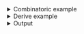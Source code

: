 <details><summary>Combinatoric example</summary>

```no_run
#[derive(Debug, Clone)]
pub struct Options {
    package: String,
}

fn package() -> impl Parser<String> {
    long("package")
        .short('p')
        .help("Package to use")
        .argument("SPEC")
        .adjacent()
}

pub fn options() -> OptionParser<Options> {
    construct!(Options { package() }).to_options()
}
```

</details>
<details><summary>Derive example</summary>

```no_run
#[derive(Debug, Clone, Bpaf)]
#[bpaf(options)]
pub struct Options {
    #[bpaf(short, long, argument("SPEC"), adjacent)]
    /// Package to use
    package: String,
}
```

</details>
<details><summary>Output</summary>


<div class='bpaf-doc'>
$ app --help<br>
<b>Usage</b>: <tt><b>app</b></tt> <tt><b>-p</b></tt>=<tt><i>SPEC</i></tt><div>
<b>Available options:</b></div><dl><dt><tt><b>-p</b></tt>, <tt><b>--package</b></tt>=<tt><i>SPEC</i></tt></dt>
<dd>Package to use</dd>
<dt><tt><b>-h</b></tt>, <tt><b>--help</b></tt></dt>
<dd>Prints help information</dd>
</dl>

<style>
div.bpaf-doc {
    padding: 14px;
    background-color:var(--code-block-background-color);
    font-family: mono;
    margin-bottom: 0.75em;
}
div.bpaf-doc dt { margin-left: 1em; }
div.bpaf-doc dd { margin-left: 3em; }
div.bpaf-doc dl { margin-top: 0; padding-left: 1em; }
div.bpaf-doc  { padding-left: 1em; }
</style>
</div>


As with regular [`argument`](NamedArg::argument) its `adjacent` variant is required by default


<div class='bpaf-doc'>
$ app <br>
Expected <tt><b>--package</b></tt>=<tt><i>SPEC</i></tt>, pass <tt><b>--help</b></tt> for usage information
<style>
div.bpaf-doc {
    padding: 14px;
    background-color:var(--code-block-background-color);
    font-family: mono;
    margin-bottom: 0.75em;
}
div.bpaf-doc dt { margin-left: 1em; }
div.bpaf-doc dd { margin-left: 3em; }
div.bpaf-doc dl { margin-top: 0; padding-left: 1em; }
div.bpaf-doc  { padding-left: 1em; }
</style>
</div>


But unlike regular variant `adjacent` requires name and value to be separated by `=` only


<div class='bpaf-doc'>
$ app -p=htb<br>
Options { package: "htb" }
</div>


<div class='bpaf-doc'>
$ app --package=bpaf<br>
Options { package: "bpaf" }
</div>


Separating them by space results in parse failure


<div class='bpaf-doc'>
$ app --package htb<br>
Expected <tt><b>--package</b></tt>=<tt><i>SPEC</i></tt>, got <b>--package</b>. Pass <tt><b>--help</b></tt> for usage information
<style>
div.bpaf-doc {
    padding: 14px;
    background-color:var(--code-block-background-color);
    font-family: mono;
    margin-bottom: 0.75em;
}
div.bpaf-doc dt { margin-left: 1em; }
div.bpaf-doc dd { margin-left: 3em; }
div.bpaf-doc dl { margin-top: 0; padding-left: 1em; }
div.bpaf-doc  { padding-left: 1em; }
</style>
</div>


<div class='bpaf-doc'>
$ app -p htb<br>
Expected <tt><b>--package</b></tt>=<tt><i>SPEC</i></tt>, got <b>-p</b>. Pass <tt><b>--help</b></tt> for usage information
<style>
div.bpaf-doc {
    padding: 14px;
    background-color:var(--code-block-background-color);
    font-family: mono;
    margin-bottom: 0.75em;
}
div.bpaf-doc dt { margin-left: 1em; }
div.bpaf-doc dd { margin-left: 3em; }
div.bpaf-doc dl { margin-top: 0; padding-left: 1em; }
div.bpaf-doc  { padding-left: 1em; }
</style>
</div>


<div class='bpaf-doc'>
$ app --package<br>
Expected <tt><b>--package</b></tt>=<tt><i>SPEC</i></tt>, got <b>--package</b>. Pass <tt><b>--help</b></tt> for usage information
<style>
div.bpaf-doc {
    padding: 14px;
    background-color:var(--code-block-background-color);
    font-family: mono;
    margin-bottom: 0.75em;
}
div.bpaf-doc dt { margin-left: 1em; }
div.bpaf-doc dd { margin-left: 3em; }
div.bpaf-doc dl { margin-top: 0; padding-left: 1em; }
div.bpaf-doc  { padding-left: 1em; }
</style>
</div>

</details>